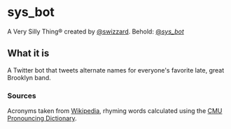 # sys_bot
A Very Silly Thing&reg; created by [@swizzard](http://twitter.com/swizzard). Behold: [@_sys_bot_](http://twitter.com/_sys_bot_)

## What it is
A Twitter bot that tweets alternate names for everyone's favorite late, great Brooklyn band.

### Sources
Acronyms taken from [Wikipedia](https://en.wikipedia.org/wiki/Category:Lists_of_TLAs),
rhyming words calculated using the [CMU Pronouncing Dictionary](http://www.speech.cs.cmu.edu/cgi-bin/cmudict).
